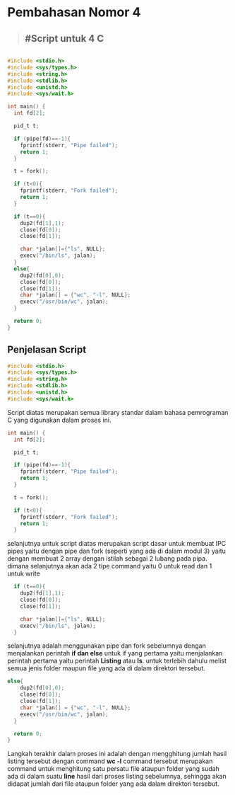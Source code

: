 # Pembahasan Nomor 4


> ## #Script untuk 4 C
>
```c

#include <stdio.h>
#include <sys/types.h>
#include <string.h>
#include <stdlib.h>
#include <unistd.h>
#include <sys/wait.h>

int main() {
  int fd[2];

  pid_t t;

  if (pipe(fd)==-1){
    fprintf(stderr, "Pipe failed");
    return 1;
  }

  t = fork();

  if (t<0){
    fprintf(stderr, "Fork failed");
    return 1;
  }

  if (t==0){
    dup2(fd[1],1);
    close(fd[0]);
    close(fd[1]);

    char *jalan[]={"ls", NULL};
    execv("/bin/ls", jalan);
  }
  else{
    dup2(fd[0],0);
    close(fd[0]);
    close(fd[1]);
    char *jalan[] = {"wc", "-l", NULL};
    execv("/usr/bin/wc", jalan);
  }

  return 0;
}
```


## Penjelasan Script

```c
#include <stdio.h>
#include <sys/types.h>
#include <string.h>
#include <stdlib.h>
#include <unistd.h>
#include <sys/wait.h>
```

Script diatas merupakan semua library standar dalam bahasa pemrograman C yang digunakan dalam proses ini.
```c
int main() {
  int fd[2];

  pid_t t;

  if (pipe(fd)==-1){
    fprintf(stderr, "Pipe failed");
    return 1;
  }

  t = fork();

  if (t<0){
    fprintf(stderr, "Fork failed");
    return 1;
  }
```

selanjutnya untuk script diatas merupakan script dasar untuk membuat IPC pipes yaitu dengan pipe dan fork (seperti yang ada di dalam modul 3) yaitu dengan membuat 2 array dengan istilah sebagai 2 lubang pada pipa. dimana selanjutnya akan ada 2 tipe command yaitu 0 untuk read dan 1 untuk write
```c
  if (t==0){
    dup2(fd[1],1);
    close(fd[0]);
    close(fd[1]);

    char *jalan[]={"ls", NULL};
    execv("/bin/ls", jalan);
  }
```

selanjutnya adalah menggunakan pipe dan fork sebelumnya dengan menjalankan perintah **if dan else** untuk if yang pertama yaitu menjalankan perintah pertama yaitu perintah **Listing** atau **ls**. untuk terlebih dahulu melist semua jenis folder maupun file yang ada di dalam direktori tersebut.
```c
else{
    dup2(fd[0],0);
    close(fd[0]);
    close(fd[1]);
    char *jalan[] = {"wc", "-l", NULL};
    execv("/usr/bin/wc", jalan);
  }

  return 0;
}
```

Langkah terakhir dalam proses ini adalah dengan mengghitung jumlah hasil listing tersebut dengan command **wc -l** command tersebut merupakan command untuk menghitung satu persatu file ataupun folder yang sudah ada di dalam suatu **line** hasil dari proses listing sebelumnya, sehingga akan didapat jumlah dari file ataupun folder yang ada dalam direktori tersebut.

